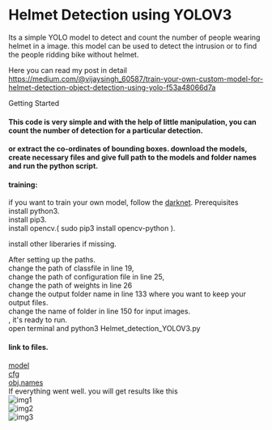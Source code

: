 # Helmet Detection using YOLOV3
Its a simple YOLO model to detect and count the number of people wearing helmet in a image. this model can be used to detect the intrusion or to find the people ridding bike without helmet.

Here you can read my post in detail  https://medium.com/@vijaysingh_60587/train-your-own-custom-model-for-helmet-detection-object-detection-using-yolo-f53a48066d7a

Getting Started
#### This code is very simple and with the help of little manipulation, you can count the number of detection for a particular detection.
#### or extract the co-ordinates of bounding boxes. download the models, create necessary files and give full path to the models and folder names and run the python script.

#### training:  
  if you want to train your own model, follow the [darknet](https://github.com/AlexeyAB/darknet).
Prerequisites  
install python3.  
install pip3.  
install opencv.( sudo pip3 install opencv-python ).  

install other liberaries  if missing.  


After setting up the paths.  
change the path of classfile in line 19,  
change the path of configuration file in line 25,  
change the path of weights in line 26  
change the output folder name in line 133 where you want to keep your output files.  
change the name of folder in line 150 for input images.  
, it's ready to run.  
open terminal and python3 Helmet_detection_YOLOV3.py  

#### link to files.  
[model](https://drive.google.com/open?id=16yH9M_ovw0cJG4gVKuXTkz_cwYxJtwAk)  
[cfg](https://drive.google.com/open?id=1GiWyY1EHUWgkBvo8tGuwM4yoplaZZGza)  
[obj.names](https://drive.google.com/open?id=1FXi_OdRL4gZ_1_xf8ldnO4cZJnJYbYzn)  
If everything went well. you will get results like this  
![img1](https://github.com/BlcaKHat/yolov3-Helmet-Detection/blob/master/test_out/img3.jpg)  
![img2](https://github.com/BlcaKHat/yolov3-Helmet-Detection/blob/master/test_out/img4.jpg)  
![img3](https://github.com/BlcaKHat/yolov3-Helmet-Detection/blob/master/test_out/img.jpg)  


